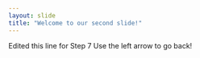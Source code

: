 ```yaml
---
layout: slide
title: "Welcome to our second slide!"
---
```

Edited this line for Step 7
Use the left arrow to go back!
